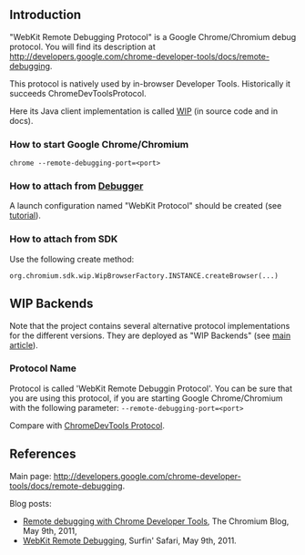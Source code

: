 ## Introduction ##
"WebKit Remote Debugging Protocol" is a Google Chrome/Chromium debug protocol. You will find its description at http://developers.google.com/chrome-developer-tools/docs/remote-debugging.

This protocol is natively used by in-browser Developer Tools. Historically it succeeds ChromeDevToolsProtocol.

Here its Java client implementation is called [WIP](WIP.md) (in source code and in docs).

### How to start Google Chrome/Chromium ###
```
chrome --remote-debugging-port=<port>
```

### How to attach from [Debugger](EclipseDebugger.md) ###
A launch configuration named "WebKit Protocol" should be created (see [tutorial](DebuggerTutorial#Connect.md)).

### How to attach from SDK ###
Use the following create method:
```
org.chromium.sdk.wip.WipBrowserFactory.INSTANCE.createBrowser(...)
```

## WIP Backends ##
Note that the project contains several alternative protocol implementations for the different versions. They are deployed as "WIP Backends" (see [main article](WipBackends.md)).

### Protocol Name ###
Protocol is called 'WebKit Remote Debuggin Protocol'. You can be sure that you are using this protocol, if you are starting Google Chrome/Chromium with the following parameter:
`--remote-debugging-port=<port>`

Compare with [ChromeDevTools Protocol](ChromeDevToolsProtocol#Protocol_Name.md).


## References ##
Main page: http://developers.google.com/chrome-developer-tools/docs/remote-debugging.

Blog posts:
  * [Remote debugging with Chrome Developer Tools](http://blog.chromium.org/2011/05/remote-debugging-with-chrome-developer.html), The Chromium Blog, May 9th, 2011,
  * [WebKit Remote Debugging](http://www.webkit.org/blog/1620/webkit-remote-debugging/), Surfin' Safari, May 9th, 2011.